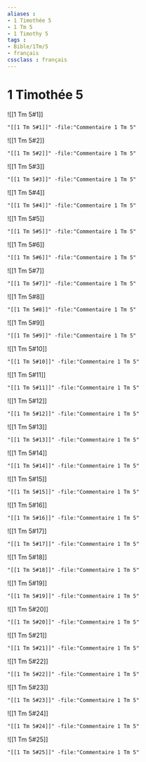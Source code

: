 ```yaml
---
aliases : 
- 1 Timothée 5
- 1 Tm 5
- 1 Timothy 5
tags : 
- Bible/1Tm/5
- français
cssclass : français
---
```


# 1 Timothée 5

![[1 Tm 5#1]]

```query
"[[1 Tm 5#1]]" -file:"Commentaire 1 Tm 5"
```

![[1 Tm 5#2]]

```query
"[[1 Tm 5#2]]" -file:"Commentaire 1 Tm 5"
```

![[1 Tm 5#3]]

```query
"[[1 Tm 5#3]]" -file:"Commentaire 1 Tm 5"
```

![[1 Tm 5#4]]

```query
"[[1 Tm 5#4]]" -file:"Commentaire 1 Tm 5"
```

![[1 Tm 5#5]]

```query
"[[1 Tm 5#5]]" -file:"Commentaire 1 Tm 5"
```

![[1 Tm 5#6]]

```query
"[[1 Tm 5#6]]" -file:"Commentaire 1 Tm 5"
```

![[1 Tm 5#7]]

```query
"[[1 Tm 5#7]]" -file:"Commentaire 1 Tm 5"
```

![[1 Tm 5#8]]

```query
"[[1 Tm 5#8]]" -file:"Commentaire 1 Tm 5"
```

![[1 Tm 5#9]]

```query
"[[1 Tm 5#9]]" -file:"Commentaire 1 Tm 5"
```

![[1 Tm 5#10]]

```query
"[[1 Tm 5#10]]" -file:"Commentaire 1 Tm 5"
```

![[1 Tm 5#11]]

```query
"[[1 Tm 5#11]]" -file:"Commentaire 1 Tm 5"
```

![[1 Tm 5#12]]

```query
"[[1 Tm 5#12]]" -file:"Commentaire 1 Tm 5"
```

![[1 Tm 5#13]]

```query
"[[1 Tm 5#13]]" -file:"Commentaire 1 Tm 5"
```

![[1 Tm 5#14]]

```query
"[[1 Tm 5#14]]" -file:"Commentaire 1 Tm 5"
```

![[1 Tm 5#15]]

```query
"[[1 Tm 5#15]]" -file:"Commentaire 1 Tm 5"
```

![[1 Tm 5#16]]

```query
"[[1 Tm 5#16]]" -file:"Commentaire 1 Tm 5"
```

![[1 Tm 5#17]]

```query
"[[1 Tm 5#17]]" -file:"Commentaire 1 Tm 5"
```

![[1 Tm 5#18]]

```query
"[[1 Tm 5#18]]" -file:"Commentaire 1 Tm 5"
```

![[1 Tm 5#19]]

```query
"[[1 Tm 5#19]]" -file:"Commentaire 1 Tm 5"
```

![[1 Tm 5#20]]

```query
"[[1 Tm 5#20]]" -file:"Commentaire 1 Tm 5"
```

![[1 Tm 5#21]]

```query
"[[1 Tm 5#21]]" -file:"Commentaire 1 Tm 5"
```

![[1 Tm 5#22]]

```query
"[[1 Tm 5#22]]" -file:"Commentaire 1 Tm 5"
```

![[1 Tm 5#23]]

```query
"[[1 Tm 5#23]]" -file:"Commentaire 1 Tm 5"
```

![[1 Tm 5#24]]

```query
"[[1 Tm 5#24]]" -file:"Commentaire 1 Tm 5"
```

![[1 Tm 5#25]]

```query
"[[1 Tm 5#25]]" -file:"Commentaire 1 Tm 5"
```

